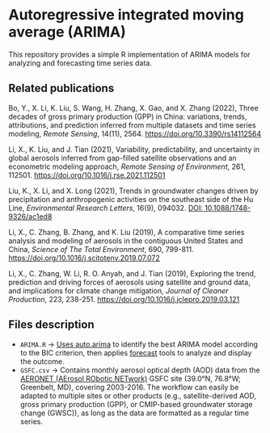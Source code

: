 Autoregressive integrated moving average (ARIMA)
==============================================
This repository provides a simple R implementation of ARIMA models for analyzing and forecasting time series data.

Related publications
-------------------
Bo, Y., X. Li, K. Liu, S. Wang, H. Zhang, X. Gao, and X. Zhang (2022), Three decades of gross primary production (GPP) in China: variations, trends, attributions, and prediction inferred from multiple datasets and time series modeling, *Remote Sensing*, 14(11), 2564. <a href="https://doi.org/10.3390/rs14112564">https://doi.org/10.3390/rs14112564</a>

Li, X., K. Liu, and J. Tian (2021), Variability, predictability, and uncertainty in global aerosols inferred from gap-filled satellite observations and an econometric modeling approach, *Remote Sensing of Environment*, 261, 112501. <a href="https://doi.org/10.1016/j.rse.2021.112501">https://doi.org/10.1016/j.rse.2021.112501</a>

Liu, K., X. Li, and X. Long (2021), Trends in groundwater changes driven by precipitation and anthropogenic activities on the southeast side of the Hu Line, *Environmental Research Letters*, 16(9), 094032. <a href="https://iopscience.iop.org/article/10.1088/1748-9326/ac1ed8">DOI: 10.1088/1748-9326/ac1ed8</a>

Li, X., C. Zhang, B. Zhang, and K. Liu (2019), A comparative time series analysis and modeling of aerosols in the contiguous United States and China, *Science of The Total Environment*, 690, 799-811. <a href="https://doi.org/10.1016/j.scitotenv.2019.07.072">https://doi.org/10.1016/j.scitotenv.2019.07.072</a>

Li, X., C. Zhang, W. Li, R. O. Anyah, and J. Tian (2019), Exploring the trend, prediction and driving forces of aerosols using satellite and ground data, and implications for climate change mitigation, *Journal of Cleaner Production*, 223, 238-251. <a href="https://doi.org/10.1016/j.jclepro.2019.03.121">https://doi.org/10.1016/j.jclepro.2019.03.121</a>

Files description
-------------------
* `ARIMA.R` &rarr; <a href="https://www.rdocumentation.org/packages/forecast/versions/8.24.0/topics/auto.arima">Uses auto.arima</a> to identify the best ARIMA model according to the BIC criterion, then applies <a href="https://cran.r-project.org/web/packages/forecast/index.html">forecast</a> tools to analyze and display the outcome.
* `GSFC.csv` &rarr; Contains monthly aerosol optical depth (AOD) data from the <a href="https://aeronet.gsfc.nasa.gov/">AERONET (AErosol RObotic NETwork)</a> GSFC site (39.0°N, 76.8°W; Greenbelt, MD), covering 2003-2016. The workflow can easily be adapted to multiple sites or other products (e.g., satellite-derived AOD, gross primary production (GPP), or CMIP-based groundwater storage change (GWSC)), as long as the data are formatted as a regular time series.    
